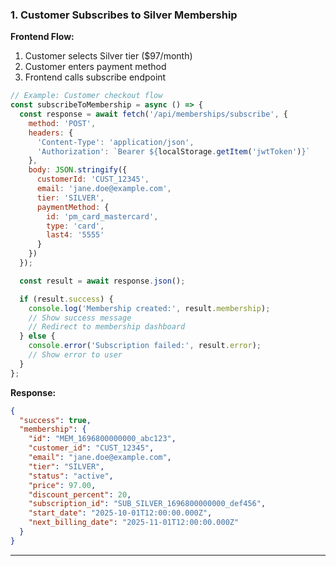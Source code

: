 ### 1. Customer Subscribes to Silver Membership

**Frontend Flow:**

1. Customer selects Silver tier ($97/month)
2. Customer enters payment method
3. Frontend calls subscribe endpoint

```javascript
// Example: Customer checkout flow
const subscribeToMembership = async () => {
  const response = await fetch('/api/memberships/subscribe', {
    method: 'POST',
    headers: {
      'Content-Type': 'application/json',
      'Authorization': `Bearer ${localStorage.getItem('jwtToken')}`
    },
    body: JSON.stringify({
      customerId: 'CUST_12345',
      email: 'jane.doe@example.com',
      tier: 'SILVER',
      paymentMethod: {
        id: 'pm_card_mastercard',
        type: 'card',
        last4: '5555'
      }
    })
  });

  const result = await response.json();

  if (result.success) {
    console.log('Membership created:', result.membership);
    // Show success message
    // Redirect to membership dashboard
  } else {
    console.error('Subscription failed:', result.error);
    // Show error to user
  }
};
```

**Response:**

```json
{
  "success": true,
  "membership": {
    "id": "MEM_1696800000000_abc123",
    "customer_id": "CUST_12345",
    "email": "jane.doe@example.com",
    "tier": "SILVER",
    "status": "active",
    "price": 97.00,
    "discount_percent": 20,
    "subscription_id": "SUB_SILVER_1696800000000_def456",
    "start_date": "2025-10-01T12:00:00.000Z",
    "next_billing_date": "2025-11-01T12:00:00.000Z"
  }
}
```

---
